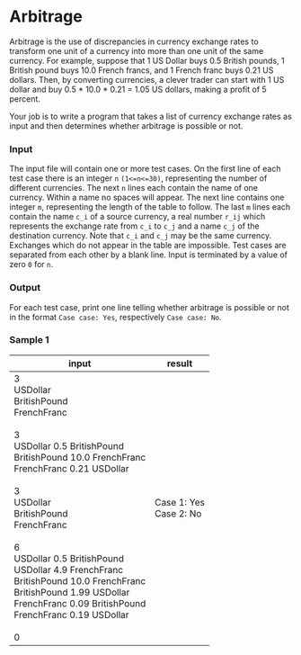 # Arbitrage

Arbitrage is the use of discrepancies in currency exchange rates to transform one unit of a currency into more than one
unit of the same currency. For example, suppose that 1 US Dollar buys 0.5 British pounds, 1 British pound buys 10.0
French francs, and 1 French franc buys 0.21 US dollars. Then, by converting currencies, a clever trader can start with 1
US dollar and buy 0.5 * 10.0 * 0.21 = 1.05 US dollars, making a profit of 5 percent.

Your job is to write a program that takes a list of currency exchange rates as input and then determines whether
arbitrage is possible or not.

### Input

The input file will contain one or more test cases. On the first line of each test case there is an
integer `n` `(1<=n<=30)`, representing the number of different currencies. The next `n` lines each contain the name of
one currency. Within a name no spaces will appear. The next line contains one integer `m`, representing the length of
the table to follow. The last `m` lines each contain the name `c_i` of a source currency, a real number `r_ij` which
represents the exchange rate from `c_i` to `c_j` and a name `c_j` of the destination currency. Note that `c_i` and `c_j`
may be the same currency. Exchanges which do not appear in the table are impossible. Test cases are separated from each
other by a blank line. Input is terminated by a value of zero `0` for `n`.

### Output

For each test case, print one line telling whether arbitrage is possible or not in the format `Case case: Yes`,
respectively `Case case: No`.

### Sample 1

| input                                                                                                                                                                                                                                                                                                                                                                                                         | result                     |
|---------------------------------------------------------------------------------------------------------------------------------------------------------------------------------------------------------------------------------------------------------------------------------------------------------------------------------------------------------------------------------------------------------------|----------------------------|
| 3<br>USDollar<br>BritishPound<br>FrenchFranc<br><br>3<br>USDollar 0.5 BritishPound<br>BritishPound 10.0 FrenchFranc<br>FrenchFranc 0.21 USDollar<br><br>3<br>USDollar<br>BritishPound<br>FrenchFranc<br><br>6<br>USDollar 0.5 BritishPound<br>USDollar 4.9 FrenchFranc<br>BritishPound 10.0 FrenchFranc<br>BritishPound 1.99 USDollar<br>FrenchFranc 0.09 BritishPound<br>FrenchFranc 0.19 USDollar<br><br>0  | Case 1: Yes<br>Case 2: No  |
